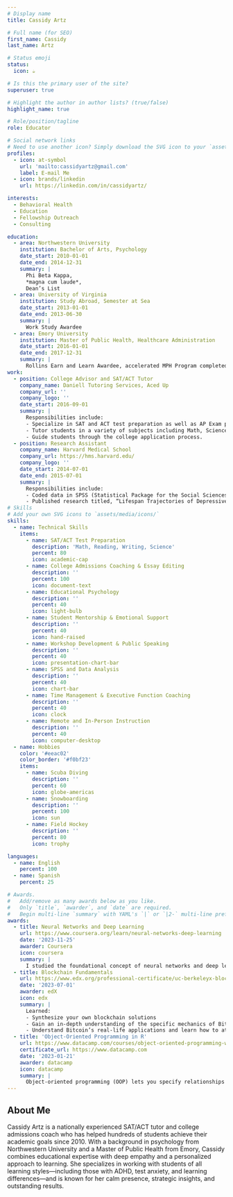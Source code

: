 ```yaml
---
# Display name
title: Cassidy Artz

# Full name (for SEO)
first_name: Cassidy
last_name: Artz

# Status emoji
status:
  icon: ☕️

# Is this the primary user of the site?
superuser: true

# Highlight the author in author lists? (true/false)
highlight_name: true

# Role/position/tagline
role: Educator

# Social network links
# Need to use another icon? Simply download the SVG icon to your `assets/media/icons/` folder.
profiles:
  - icon: at-symbol
    url: 'mailto:cassidyartz@gmail.com'
    label: E-mail Me
  - icon: brands/linkedin
    url: https://linkedin.com/in/cassidyartz/

interests:
  - Behavioral Health
  - Education
  - Fellowship Outreach
  - Consulting

education:
  - area: Northwestern University
    institution: Bachelor of Arts, Psychology
    date_start: 2010-01-01
    date_end: 2014-12-31
    summary: |
      Phi Beta Kappa,
      *magna cum laude*,
      Dean’s List
  - area: University of Virginia
    institution: Study Abroad, Semester at Sea
    date_start: 2013-01-01
    date_end: 2013-06-30
    summary: |
      Work Study Awardee
  - area: Emory University
    institution: Master of Public Health, Healthcare Administration
    date_start: 2016-01-01
    date_end: 2017-12-31
    summary: |
      Rollins Earn and Learn Awardee, accelerated MPH Program completed in 1 year.
work:
  - position: College Advisor and SAT/ACT Tutor
    company_name: Daniell Tutoring Services, Aced Up
    company_url: ''
    company_logo: ''
    date_start: 2016-09-01
    summary: |
      Responsibilities include:
      - Specialize in SAT and ACT test preparation as well as AP Exam preparation.
      - Tutor students in a variety of subjects including Math, Science, English, History, and Writing.
      - Guide students through the college application process.
  - position: Research Assistant
    company_name: Harvard Medical School
    company_url: https://hms.harvard.edu/
    company_logo: ''
    date_start: 2014-07-01
    date_end: 2015-07-01
    summary: |
      Responsibilities include:
      - Coded data in SPSS (Statistical Package for the Social Sciences) from the longest longitudinal study every conducted.
      - Published research titled, “Lifespan Trajectories of Depressive Symptomatology and Personality Functioning" in poster presentation at the Harvard Medical School Research Psychiatry Day. Boston, MA, April 2015. 
# Skills
# Add your own SVG icons to `assets/media/icons/`
skills:
  - name: Technical Skills
    items:
      - name: SAT/ACT Test Preparation
        description: 'Math, Reading, Writing, Science'
        percent: 80
        icon: academic-cap
      - name: College Admissions Coaching & Essay Editing
        description: ''
        percent: 100
        icon: document-text
      - name: Educational Psychology
        description: ''
        percent: 40
        icon: light-bulb
      - name: Student Mentorship & Emotional Support
        description: ''
        percent: 40
        icon: hand-raised
      - name: Workshop Development & Public Speaking
        description: ''
        percent: 40
        icon: presentation-chart-bar
      - name: SPSS and Data Analysis
        description: ''
        percent: 40
        icon: chart-bar
      - name: Time Management & Executive Function Coaching
        description: ''
        percent: 40
        icon: clock
      - name: Remote and In-Person Instruction
        description: ''
        percent: 40
        icon: computer-desktop
  - name: Hobbies
    color: '#eeac02'
    color_border: '#f0bf23'
    items:
      - name: Scuba Diving
        description: ''
        percent: 60
        icon: globe-americas
      - name: Snowboarding
        description: ''
        percent: 100
        icon: sun
      - name: Field Hockey
        description: ''
        percent: 80
        icon: trophy

languages:
  - name: English
    percent: 100
  - name: Spanish
    percent: 25

# Awards.
#   Add/remove as many awards below as you like.
#   Only `title`, `awarder`, and `date` are required.
#   Begin multi-line `summary` with YAML's `|` or `|2-` multi-line prefix and indent 2 spaces below.
awards:
  - title: Neural Networks and Deep Learning
    url: https://www.coursera.org/learn/neural-networks-deep-learning
    date: '2023-11-25'
    awarder: Coursera
    icon: coursera
    summary: |
      I studied the foundational concept of neural networks and deep learning. By the end, I was familiar with the significant technological trends driving the rise of deep learning; build, train, and apply fully connected deep neural networks; implement efficient (vectorized) neural networks; identify key parameters in a neural network’s architecture; and apply deep learning to your own applications.
  - title: Blockchain Fundamentals
    url: https://www.edx.org/professional-certificate/uc-berkeleyx-blockchain-fundamentals
    date: '2023-07-01'
    awarder: edX
    icon: edx
    summary: |
      Learned:
      - Synthesize your own blockchain solutions
      - Gain an in-depth understanding of the specific mechanics of Bitcoin
      - Understand Bitcoin’s real-life applications and learn how to attack and destroy Bitcoin, Ethereum, smart contracts and Dapps, and alternatives to Bitcoin’s Proof-of-Work consensus algorithm
  - title: 'Object-Oriented Programming in R'
    url: https://www.datacamp.com/courses/object-oriented-programming-with-s3-and-r6-in-r
    certificate_url: https://www.datacamp.com
    date: '2023-01-21'
    awarder: datacamp
    icon: datacamp
    summary: |
      Object-oriented programming (OOP) lets you specify relationships between functions and the objects that they can act on, helping you manage complexity in your code. This is an intermediate level course, providing an introduction to OOP, using the S3 and R6 systems. S3 is a great day-to-day R programming tool that simplifies some of the functions that you write. R6 is especially useful for industry-specific analyses, working with web APIs, and building GUIs.
---
```


## About Me

Cassidy Artz is a nationally experienced SAT/ACT tutor and college admissions coach who has helped hundreds of students achieve their academic goals since 2010. With a background in psychology from Northwestern University and a Master of Public Health from Emory, Cassidy combines educational expertise with deep empathy and a personalized approach to learning.
She specializes in working with students of all learning styles—including those with ADHD, test anxiety, and learning differences—and is known for her calm presence, strategic insights, and outstanding results.
